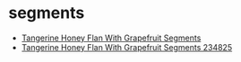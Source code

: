 # segments

 * [Tangerine Honey Flan With Grapefruit Segments](../../index/t/tangerine-honey-flan-with-grapefruit-segments-234825.json)
 * [Tangerine Honey Flan With Grapefruit Segments 234825](../../index/t/tangerine-honey-flan-with-grapefruit-segments-234825.json)
